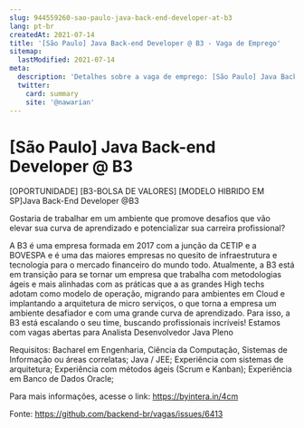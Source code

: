 ```yaml
---
slug: 944559260-sao-paulo-java-back-end-developer-at-b3
lang: pt-br
createdAt: 2021-07-14
title: '[São Paulo] Java Back-end Developer @ B3 - Vaga de Emprego'
sitemap:
  lastModified: 2021-07-14
meta:
  description: 'Detalhes sobre a vaga de emprego: [São Paulo] Java Back-end Developer @ B3'
  twitter:
    card: summary
    site: '@nawarian'
---
```


# [São Paulo] Java Back-end Developer @ B3

[OPORTUNIDADE] [B3-BOLSA DE VALORES] [MODELO HIBRIDO EM SP]Java Back-End Developer @B3 

Gostaria de trabalhar em um ambiente que promove desafios que vão elevar sua curva de aprendizado e potencializar sua carreira profissional? 

A B3 é uma empresa formada em 2017 com a junção da CETIP e a BOVESPA e é uma das maiores empresas no quesito de infraestrutura e tecnologia para o mercado financeiro do mundo todo. Atualmente, a B3 está em transição para se tornar um empresa que trabalha com metodologias ágeis e mais alinhadas com as práticas que a as grandes High techs adotam como modelo de operação, migrando para ambientes em Cloud e implantando a arquitetura de micro serviços, o que torna a empresa um ambiente desafiador e com uma grande curva de aprendizado. Para isso, a B3 está escalando o seu time, buscando profissionais incríveis! Estamos com vagas abertas para Analista Desenvolvedor Java Pleno  

Requisitos: Bacharel em Engenharia, Ciência da Computação, Sistemas de Informação ou áreas correlatas; Java / JEE; Experiência com sistemas de arquitetura; Experiência com métodos ágeis (Scrum e Kanban); Experiência em Banco de Dados Oracle;

Para mais informações, acesse o link: https://byintera.in/4cm


Fonte: https://github.com/backend-br/vagas/issues/6413